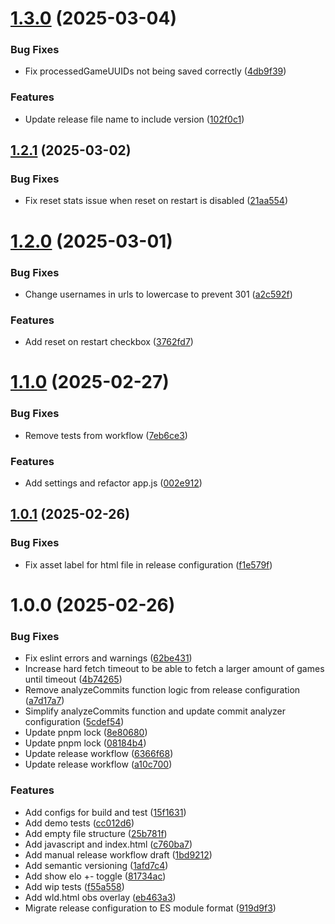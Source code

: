 # [1.3.0](https://github.com/thieleju/chess-com-obs-overlay/compare/v1.2.1...v1.3.0) (2025-03-04)


### Bug Fixes

* Fix processedGameUUIDs not being saved correctly ([4db9f39](https://github.com/thieleju/chess-com-obs-overlay/commit/4db9f3957c49380f29395d39ab3e1233c355b100))


### Features

* Update release file name to include version ([102f0c1](https://github.com/thieleju/chess-com-obs-overlay/commit/102f0c12b9e9a9babd391e12776effc9aa33829a))

## [1.2.1](https://github.com/thieleju/chess-com-obs-overlay/compare/v1.2.0...v1.2.1) (2025-03-02)


### Bug Fixes

* Fix reset stats issue when reset on restart is disabled ([21aa554](https://github.com/thieleju/chess-com-obs-overlay/commit/21aa55402eb0452fe5ac98b2a81ab6b3c845f1a2))

# [1.2.0](https://github.com/thieleju/chess-com-obs-overlay/compare/v1.1.0...v1.2.0) (2025-03-01)


### Bug Fixes

* Change usernames in urls to lowercase to prevent 301 ([a2c592f](https://github.com/thieleju/chess-com-obs-overlay/commit/a2c592facee38d7d8780ba390b64c16c331ca57a))


### Features

* Add reset on restart checkbox ([3762fd7](https://github.com/thieleju/chess-com-obs-overlay/commit/3762fd7949c1b2d721215b820c819037a0f2113f))

# [1.1.0](https://github.com/thieleju/chess-com-obs-overlay/compare/v1.0.1...v1.1.0) (2025-02-27)


### Bug Fixes

* Remove tests from workflow ([7eb6ce3](https://github.com/thieleju/chess-com-obs-overlay/commit/7eb6ce3f4b6ee85229cd126e94a51b561304a406))


### Features

* Add settings and refactor app.js ([002e912](https://github.com/thieleju/chess-com-obs-overlay/commit/002e9120ae497133501d31ad414abe56e52fea9f))

## [1.0.1](https://github.com/thieleju/chess-com-obs-overlay/compare/v1.0.0...v1.0.1) (2025-02-26)


### Bug Fixes

* Fix asset label for html file in release configuration ([f1e579f](https://github.com/thieleju/chess-com-obs-overlay/commit/f1e579f17ba32ebcddcc5c6a45e4cb46b4e67142))

# 1.0.0 (2025-02-26)


### Bug Fixes

* Fix eslint errors and warnings ([62be431](https://github.com/thieleju/chess-com-obs-overlay/commit/62be4314cda812f6f7c32f9f54262e02d4dc142f))
* Increase hard fetch timeout to be able to fetch a larger amount of games until timeout ([4b74265](https://github.com/thieleju/chess-com-obs-overlay/commit/4b74265ed2c0c677f54d9da845eefad9b88d6964))
* Remove analyzeCommits function logic from release configuration ([a7d17a7](https://github.com/thieleju/chess-com-obs-overlay/commit/a7d17a762634c2bf51ee83390223674750d3497c))
* Simplify analyzeCommits function and update commit analyzer configuration ([5cdef54](https://github.com/thieleju/chess-com-obs-overlay/commit/5cdef544230470c14ebb572872c5e4fdb3aaf412))
* Update pnpm lock ([8e80680](https://github.com/thieleju/chess-com-obs-overlay/commit/8e8068072e2698d53f355eaeebdd7e69ba158fe0))
* Update pnpm lock ([08184b4](https://github.com/thieleju/chess-com-obs-overlay/commit/08184b4bc9686043e7f8bc42466d4b8e6c93f4c9))
* Update release workflow ([6366f68](https://github.com/thieleju/chess-com-obs-overlay/commit/6366f686d42cb13917976764abe4a60d23b67351))
* Update release workflow ([a10c700](https://github.com/thieleju/chess-com-obs-overlay/commit/a10c700db35025fb7e95f0251a005b064592ce03))


### Features

* Add configs for build and test ([15f1631](https://github.com/thieleju/chess-com-obs-overlay/commit/15f16319c29e04fa1592642e9dee59a0d2e7554d))
* Add demo tests ([cc012d6](https://github.com/thieleju/chess-com-obs-overlay/commit/cc012d640821e89ae06c413fde0458ff41d0aaae))
* Add empty file structure ([25b781f](https://github.com/thieleju/chess-com-obs-overlay/commit/25b781ff737ddee9e257add643919f18a5d7485d))
* Add javascript and index.html ([c760ba7](https://github.com/thieleju/chess-com-obs-overlay/commit/c760ba7884aefa128ab71d930cfa85429f346b35))
* Add manual release workflow draft ([1bd9212](https://github.com/thieleju/chess-com-obs-overlay/commit/1bd9212a8e8744b7bcf8a8eb515c476063b29597))
* Add semantic versioning ([1afd7c4](https://github.com/thieleju/chess-com-obs-overlay/commit/1afd7c4ecd501e39938743b1edebd7265f67f746))
* Add show elo +- toggle ([81734ac](https://github.com/thieleju/chess-com-obs-overlay/commit/81734acada4aa63429cee5fa8e2bda52b1791252))
* Add wip tests ([f55a558](https://github.com/thieleju/chess-com-obs-overlay/commit/f55a558eb274c4ae8c968794ab93aa9d0ab045db))
* Add wld.html obs overlay ([eb463a3](https://github.com/thieleju/chess-com-obs-overlay/commit/eb463a3d8598738c3a1d78780433ba7da8b82332))
* Migrate release configuration to ES module format ([919d9f3](https://github.com/thieleju/chess-com-obs-overlay/commit/919d9f32c06f7265c202bc3cd8a090c8b6fa2d9d))
